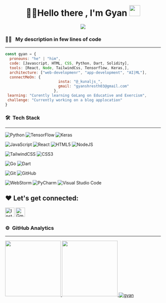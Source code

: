 <h1 align="center">👋🏻Hello there , I'm Gyan <img src="https://media.giphy.com/media/TEnXkcsHrP4YedChhA/giphy.gif" width="35"></h1>
<p align="center">
  <a href="https://github.com/DenverCoder1/readme-typing-svg"><img src="https://readme-typing-svg.herokuapp.com?lines=Begineer+App+Developer;Web+Developer;ML%20|%20AI%20|%20;Python+Developer;JavaScriprt+Developer;Always%20eager%20to%20learning%20new%20things&center=true&width=500&height=50"></a>
</p>

### 👨‍💻 &nbsp; My description in few lines of code
<hr>

```javascript
const gyan = {
  pronouns: "he" | "him",
  code: [Javascript, HTML, CSS, Python, Dart, Solidity],
  tools: [React, Node, TailwindCss, Tensorflow, Keras,],
  architecture: ["web-developmenr", "app-development", "AI|ML"],
  connectMeOn: {
                        insta: "@_kunaljs_",
                        gmail: "gyanshresth03@gmail.com"
                      },
 learning: "Curently learning GoLang on Educative and Exercism",
 challenge: "Currently working on a blog applocation"
}
```

### 🛠 &nbsp;Tech Stack
<hr>

![Python](https://img.shields.io/badge/python-3670A0?style=for-the-badge&logo=python&logoColor=white)
![TensorFlow](https://img.shields.io/badge/TensorFlow-%23FF6F00.svg?style=for-the-badge&logo=TensorFlow&logoColor=white)
![Keras](https://img.shields.io/badge/Keras-%23D00000.svg?style=for-the-badge&logo=Keras&logoColor=white)
<br>

![JavaScript](https://img.shields.io/badge/javascript-%23323330.svg?style=for-the-badge&logo=javascript&logoColor=%23F7DF1E)
![React](https://img.shields.io/badge/react-%2320232a.svg?style=for-the-badge&logo=react&logoColor=%2361DAFB)
![HTML5](https://img.shields.io/badge/html5-%23E34F26.svg?style=for-the-badge&logo=html5&logoColor=white)
![NodeJS](https://img.shields.io/badge/node.js-6DA55F?style=for-the-badge&logo=node.js&logoColor=white)

![TailwindCSS](https://img.shields.io/badge/tailwindcss-%2338B2AC.svg?style=for-the-badge&logo=tailwind-css&logoColor=white)
![CSS3](https://img.shields.io/badge/css3-%231572B6.svg?style=for-the-badge&logo=css3&logoColor=white)
<br>

![Go](https://img.shields.io/badge/go-%2300ADD8.svg?style=for-the-badge&logo=go&logoColor=white)
![Dart](https://img.shields.io/badge/dart-%230175C2.svg?style=for-the-badge&logo=dart&logoColor=white)
<br>

![Git](https://img.shields.io/badge/git-%23F05033.svg?style=for-the-badge&logo=git&logoColor=white)
![GitHub](https://img.shields.io/badge/github-%23121011.svg?style=for-the-badge&logo=github&logoColor=white)

![WebStorm](https://img.shields.io/badge/webstorm-143?style=for-the-badge&logo=webstorm&logoColor=white&color=black)
![PyCharm](https://img.shields.io/badge/pycharm-143?style=for-the-badge&logo=pycharm&logoColor=black&color=black&labelColor=green)
![Visual Studio Code](https://img.shields.io/badge/Visual%20Studio%20Code-0078d7.svg?style=for-the-badge&logo=visual-studio-code&logoColor=white)



## ❤️ Let's get connected:

<p> <a href="https://www.instagram.com/_kunaljs_" target="_blank"><img alt="Instagram" src="https://img.shields.io/badge/Instagram-E4405F?style=for-the-badge&logo=instagram&logoColor=white"  height="30px"/></a>
  <a href="mailto:gyanshresth03@gmail.com" target="_blank"> <img alt="Gmail" src="https://img.shields.io/badge/Gmail-D14836?style=for-the-badge&logo=gmail&logoColor=white" height="30px" /> </a>
</p>


### ⚙️ &nbsp;GitHub Analytics
<hr>
<p align="">
<a style="text-align: 'center'" href="https://github.com/gyan-js">
  <img height="180em" src="https://github-readme-stats-eight-theta.vercel.app/api?username=gyan-js&show_icons=true&theme=white&include_all_commits=true&count_private=true"/>
  <img height="180em" src="https://github-readme-stats-eight-theta.vercel.app/api/top-langs/?username=gyan-js&layout=compact&langs_count=8&theme=white&include_all_commits=true&count_private=true"/>
  <img align="center" src="https://github-readme-streak-stats.herokuapp.com/?user=gyan-js&" alt="gyan" />
</a>
</p>


  
 

   



